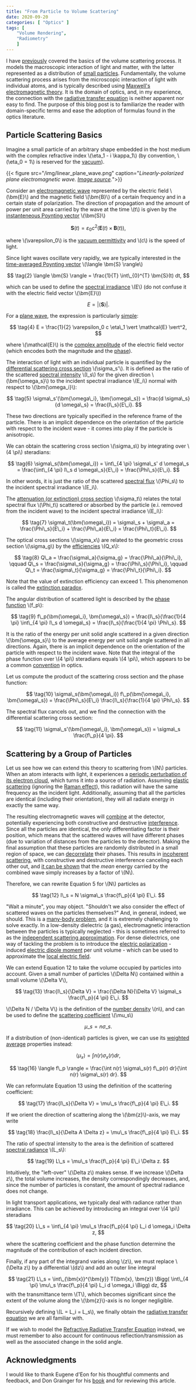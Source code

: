 ```yaml
---
title: "From Particle to Volume Scattering"
date: 2020-09-20
categories: [ "Optics" ]
tags: [
    "Volume Rendering",
    "Radiometry"
    ]
---
```


I have [previously](/post/analytic-media/) covered the basics of the volume scattering process. It models the macroscopic interaction of light and matter, with the latter represented as a distribution of [small particles](https://doi.org/10.1002/qj.49708436025). Fundamentally, the volume scattering process arises from the microscopic interaction of light with individual atoms, and is typically described using [Maxwell's electromagnetic theory](https://doi.org/10.1364/JOSAA.35.000163). It is the domain of optics, and, in my experience, the connection with the [radiative transfer equation](https://en.wikipedia.org/wiki/Radiative_transfer#The_equation_of_radiative_transfer) is neither apparent nor easy to find. The purpose of this blog post is to familiarize the reader with domain-specific terms and ease the adoption of formulas found in the optics literature.

<!--more-->

## Particle Scattering Basics

Imagine a small particle of an arbitrary shape embedded in the host medium with the complex refractive index \\(\eta\_1 - i \kappa\_1\\) (by convention, \\(\eta_0 = 1\\) is reserved for the [vacuum](https://en.wikipedia.org/wiki/Vacuum)).

{{< figure src="/img/linear_plane_wave.png" caption="*Linearly-polarized plane electromagnetic wave. [Image source](https://openstax.org/books/university-physics-volume-2/pages/16-4-momentum-and-radiation-pressure).*">}}

Consider an [electromagnetic wave](https://www.cpp.edu/~alrudolph/classes/phy234/Reading/Summary%20of%20Waves.pdf) represented by the electric field \\(\bm{E}\\) and the magnetic field \\(\bm{B}\\) of a certain frequency and in a certain state of polarization. The direction of propagation and the amount of power per unit area carried by the wave at the time \\(t\\) is given by the [instanteneous Poynting vector](https://en.wikipedia.org/wiki/Poynting_vector#Formulation_in_terms_of_microscopic_fields) \\(\bm{S}\\)

$$ \tag{1} \bm{S}(t) = \varepsilon_0 c^2 \Big( \bm{E}(t) \times \bm{B}(t) \Big), $$

where \\(\varepsilon_0\\) is the [vacuum permittivity](https://en.wikipedia.org/wiki/Permittivity) and \\(c\\) is the speed of light.

Since light waves oscillate very rapidly, we are typically interested in the [time-averaged Poynting vector](https://en.wikipedia.org/wiki/Poynting_vector#Time-averaged_Poynting_vector) \\(\langle \bm{S} \rangle\\)

$$ \tag{2} \langle \bm{S} \rangle = \frac{1}{T} \int\_{0}^{T} \bm{S}(t) dt, $$

which can be used to define the [spectral irradiance](https://en.wikipedia.org/wiki/Irradiance#Spectral_irradiance) \\(E\\) (do not confuse it with the electric field vector \\(\bm{E}\\))

$$ \tag{3} E = \vert \langle \bm{S} \rangle \vert. $$

For a [plane wave](https://en.wikipedia.org/wiki/Plane_wave), the expression is particularly [simple](https://en.wikipedia.org/wiki/Irradiance#Property):

$$ \tag{4} E = \frac{1}{2} \varepsilon_0 c \eta\_1 \vert \mathcal{E} \vert^2, $$

where \\(\mathcal{E}\\) is the [complex amplitude](https://en.wikipedia.org/wiki/Phasor) of the electric field vector (which encodes both the magnitude and the [phase](https://en.wikipedia.org/wiki/Phase_(waves))).

The interaction of light with an individual particle is quantified by the [differential scattering cross section](http://glossary.ametsoc.org/wiki/Differential_(scattering)_cross_section) \\(\sigma\_s'\\). It is defined as the ratio of the scattered [spectral intensity](https://en.wikipedia.org/wiki/Radiant_intensity#Spectral_intensity) \\(I\_s\\) for the given direction \\(\bm{\omega\_s}\\) to the incident spectral irradiance \\(E\_i\\) normal with respect to \\(\bm{\omega\_i}\\):

$$ \tag{5}
    \sigma\_s'(\bm{\omega\_i}, \bm{\omega\_s}) =
    \frac{d \sigma\_s}{d \omega\_s} =
    \frac{I\_s}{E\_i}.
$$

These two directions are typically specified in the reference frame of the particle. There is an implicit dependence on the orientation of the particle with respect to the incident wave - it comes into play if the particle is anisotropic.

We can obtain the scattering cross section \\(\sigma\_s\\) by integrating over \\(4 \pi\\) steradians:

$$ \tag{6}
    \sigma\_s(\bm{\omega\_i}) =
    \int\_{4 \pi} \sigma\_s' d \omega\_s =
    \frac{\int\_{4 \pi} I\_s d \omega\_s}{E\_i} =
    \frac{\Phi\_s}{E\_i}. $$

In other words, it is just the ratio of the scattered [spectral flux](https://en.wikipedia.org/wiki/Radiant_flux#Spectral_flux) \\(\Phi\_s\\) to the incident spectral irradiance \\(E\_i\\).

The [attenuation (or extinction) cross section](http://glossary.ametsoc.org/wiki/Extinction_cross_section) \\(\sigma\_t\\) relates the total spectral flux \\(\Phi\_t\\) scattered or absorbed by the particle (e.i. removed from the incident wave) to the incident spectral irradiance \\(E\_i\\):

$$ \tag{7} \sigma\_t(\bm{\omega\_i}) = \sigma\_s + \sigma\_a = \frac{\Phi\_s}{E\_i} + \frac{\Phi\_a}{E\_i} = \frac{\Phi\_t}{E\_i}. $$

The optical cross sections \\(\sigma\_x\\) are related to the geometric cross section \\(\sigma_g\\) by the [efficiencies](https://doi.org/10.1364/JOSAA.35.000163) \\(Q\_x\\):

$$ \tag{8}
    Q\_a = \frac{\sigma\_a}{\sigma_g} = \frac{\Phi\_a}{\Phi\_i}, \qquad
    Q\_s = \frac{\sigma\_s}{\sigma_g} = \frac{\Phi\_s}{\Phi\_i}, \qquad
    Q\_t = \frac{\sigma\_t}{\sigma_g} = \frac{\Phi\_t}{\Phi\_i}. $$

Note that the value of extinction efficiency can exceed 1. This phenomenon is called the [extinction paradox](https://doi.org/10.1016/j.jqsrt.2010.08.024).

The angular distribution of scattered light is described by the [phase function](http://glossary.ametsoc.org/wiki/Phase_function) \\(f\_p\\):

$$ \tag{9}
    f\_p(\bm{\omega\_i}, \bm{\omega\_s}) =
    \frac{I\_s}{\frac{1}{4 \pi} \int\_{4 \pi} I\_s d \omega\_s} =
    \frac{I\_s}{\frac{1}{4 \pi} \Phi\_s}.
$$

It is the ratio of the energy per unit solid angle scattered in a given direction \\(\bm{\omega\_s}\\) to the average energy per unit solid angle scattered in all directions. Again, there is an implicit dependence on the orientation of the particle with respect to the incident wave. Note that  the integral of the phase function over \\(4 \pi\\) steradians equals \\(4 \pi\\), which appears to be a common [convention](http://glossary.ametsoc.org/wiki/Phase_function) in optics.

Let us compute the product of the scattering cross section and the phase function:

$$ \tag{10}
    \sigma\_s(\bm{\omega\_i}) f\_p(\bm{\omega\_i}, \bm{\omega\_s}) =
    \frac{\Phi\_s}{E\_i} \frac{I\_s}{\frac{1}{4 \pi} \Phi\_s}. $$

The spectral flux cancels out, and we find the connection with the differential scattering cross section:

$$ \tag{11} \sigma\_s'(\bm{\omega\_i}, \bm{\omega\_s}) = \sigma\_s \frac{f\_p}{4 \pi}. $$

## Scattering by a Group of Particles

Let us see how we can extend this theory to scattering from \\(N\\) particles. When an atom interacts with light, it experiences a [periodic perturbation of its electron cloud](http://plaza.ufl.edu/dwhahn/Rayleigh%20and%20Mie%20Light%20Scattering.pdf), which turns it into a source of radiation. Assuming [elastic scattering](https://en.wikipedia.org/wiki/Elastic_scattering) (ignoring the [Raman effect](https://en.wikipedia.org/wiki/Raman_scattering)), this radiation will have the same frequency as the incident light. Additionally, assuming that all the particles are identical (including their orientation), they will all radiate energy in exactly the same way.

The resulting electromagnetic waves will [combine](https://en.wikipedia.org/wiki/Superposition_principle#Wave_superposition) at the detector, potentially experiencing both constructive and destructive [interference](https://en.wikipedia.org/wiki/Superposition_principle#Wave_interference). Since all the particles are identical, the only differentiating factor is their position, which means that the scattered waves will have different phases (due to variation of distances from the particles to the detector). Making the final assumption that these particles are randomly distributed in a small region of space, we can [decorrelate](https://en.wikipedia.org/wiki/Correlation_and_dependence) their phases. This results in [incoherent scattering](http://glossary.ametsoc.org/wiki/Incoherent_scattering), with constructive and destructive interference canceling each other out, and [it can be shown](https://www.nbi.dk/~ogendal/personal/lho/lightscattering_theory_and_practice.pdf) that the *mean* energy carried by the combined wave simply increases by a factor of \\(N\\).

Therefore, we can rewrite  Equation 5 for \\(N\\) particles as

$$ \tag{12} I\_s = N \sigma\_s \frac{f\_p}{4 \pi} E\_i. $$

"Wait a minute", you may object. "Shouldn't we also consider the effect of scattered waves on the particles themselves?" And, in general, indeed, we should. This is a [many-body problem](https://en.wikipedia.org/wiki/Many-body_problem), and it is extremely challenging to solve exactly. In a low-density dielectric (a gas), electromagnetic interaction between the particles is typically neglected - this is sometimes referred to as the [independent scattering approximation](https://doi.org/10.1002/qj.49708436025). For dense dielectrics, one way of tackling the problem is to introduce the [electric polarization](https://en.wikipedia.org/wiki/Polarization_density) - induced [electric dipole moment](https://en.wikipedia.org/wiki/Electric_dipole_moment) per unit volume - which can be used to approximate the [local electric field](https://www.feynmanlectures.caltech.edu/II_32.html).

We can extend Equation 12 to take the volume occupied by particles into account. Given a small number of particles \\(\Delta N\\) contained within a small volume \\(\Delta V\\),

$$ \tag{13} \frac{I\_s}{\Delta V}  = \frac{\Delta N}{\Delta V} \sigma\_s \frac{f\_p}{4 \pi} E\_i. $$

\\(\Delta N / \Delta V\\) is the definition of the [number density](https://en.wikipedia.org/wiki/Number_density) \\(n\\),
and can be used to define the [scattering coefficient](/post/analytic-media/) \\(\mu\_s\\)

$$ \tag{14} \mu\_s = n \sigma\_s. $$

If a distribution of (non-identical) particles is given, we can use its [weighted average](http://eodg.atm.ox.ac.uk/user/grainger/research/book/protected/Chapter5.pdf) properties instead:

$$ \tag{15} \langle \mu_x \rangle = \int n(r) \sigma_x(r) dr, $$

$$ \tag{16} \langle f\_p \rangle = \frac{\int n(r) \sigma\_s(r) f\_p(r) dr}{\int n(r) \sigma\_s(r) dr}. $$

We can reformulate Equation 13 using the definition of the scattering coefficient:

$$ \tag{17} \frac{I\_s}{\Delta V}  = \mu\_s \frac{f\_p}{4 \pi} E\_i. $$

If we orient the direction of scattering along the \\(\bm{z}\\)-axis, we may write

$$ \tag{18} \frac{I\_s}{\Delta A \Delta z} = \mu\_s \frac{f\_p}{4 \pi} E\_i. $$

The ratio of spectral intensity to the area is the definition of scattered [spectral radiance](https://en.wikipedia.org/wiki/Radiance#Spectral_radiance) \\(L\_s\\):

$$ \tag{19} L\_s = \mu\_s \frac{f\_p}{4 \pi} E\_i \Delta z. $$

Intuitively, the "left-over" \\(\Delta z\\) makes sense. If we increase \\(\Delta z\\), the total volume increases, the density correspondingly decreases, and, since the number of particles is constant, the amount of spectral radiance does not change.

In light transport applications, we typically deal with radiance rather than irradiance. This can be achieved by introducing an integral over \\(4 \pi\\) steradians

$$ \tag{20} L\_s = \int\_{4 \pi} \mu\_s \frac{f\_p}{4 \pi} L_i d \omega_i \Delta z, $$

where the scattering coefficient and the phase function determine the magnitude of the contribution of each incident direction.

Finally, if any part of the integrand varies along \\(z\\), we must replace \\(\Delta z\\) by a differential \\(dz\\) and add an outer line integral

$$ \tag{21} L\_s = \int\_{\bm{x}}^{\bm{y}} T(\bm{x}, \bm{z}) \Bigg( \int\_{4 \pi} \mu\_s \frac{f\_p}{4 \pi} L_i d \omega_i \Bigg) dz, $$
with the transmittance term \\(T\\), which becomes significant since the extent of the volume along the \\(\bm{z}\\)-axis is no longer negligible.

Recursively defining \\(L = L\_i = L\_s\\), we finally obtain the [radiative transfer equation](/post/analytic-media/#radiative-transfer-equation) we are all familiar with.

If we wish to model the [Refractive Radiative Transfer Equation](https://doi.org/10.1145/2557605) instead, we must remember to also account for continuous reflection/transmission as well as the associated change in the solid angle.

## Acknowledgments

I would like to thank Eugene d'Eon for his thoughtful comments and feedback, and Don Grainger for his [book](http://eodg.atm.ox.ac.uk/user/grainger/research/book/) and for reviewing this article.

